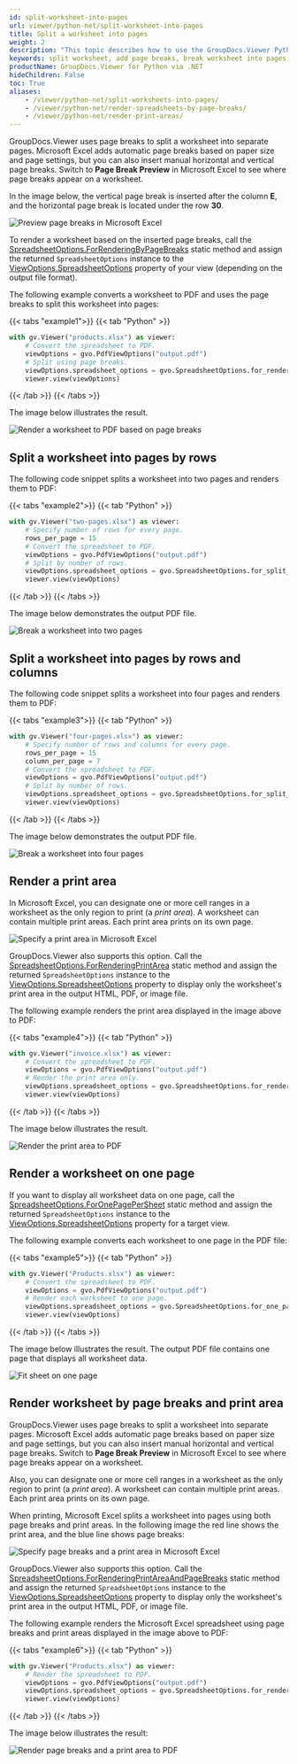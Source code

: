 ```yaml
---
id: split-worksheet-into-pages
url: viewer/python-net/split-worksheet-into-pages
title: Split a worksheet into pages
weight: 2
description: "This topic describes how to use the GroupDocs.Viewer Python API to split worksheets into pages when rendering spreadsheet files to HTML, PDF, and image formats."
keywords: split worksheet, add page breaks, break worksheet into pages, print area, excel to pdf, xlsx to pdf, xls to pdf, excel to html, xlsx to html, xls to html
productName: GroupDocs.Viewer for Python via .NET
hideChildren: False
toc: True
aliases:
    - /viewer/python-net/split-worksheets-into-pages/
    - /viewer/python-net/render-spreadsheets-by-page-breaks/
    - /viewer/python-net/render-print-areas/
---
```


GroupDocs.Viewer uses page breaks to split a worksheet into separate pages. Microsoft Excel adds automatic page breaks based on paper size and page settings, but you can also insert manual horizontal and vertical page breaks. Switch to **Page Break Preview** in Microsoft Excel to see where page breaks appear on a worksheet.

In the image below, the vertical page break is inserted after the column **E**, and the horizontal page break is located under the row **30**.

![Preview page breaks in Microsoft Excel](/viewer/python-net/images/rendering-basics/render-spreadsheets/excel-page-break-preview.png)

To render a worksheet based on the inserted page breaks, call the [SpreadsheetOptions.ForRenderingByPageBreaks](https://reference.groupdocs.com/viewer/python-net/groupdocs.viewer.options/spreadsheetoptions/methods/forrenderingbypagebreaks) static method and assign the returned `SpreadsheetOptions` instance to the [ViewOptions.SpreadsheetOptions](https://reference.groupdocs.com/viewer/python-net/groupdocs.viewer.options/baseviewoptions/properties/spreadsheetoptions) property of your view (depending on the output file format).

The following example converts a worksheet to PDF and uses the page breaks to split this worksheet into pages:

{{< tabs "example1">}}
{{< tab "Python" >}}
```python
with gv.Viewer("products.xlsx") as viewer:
    # Convert the spreadsheet to PDF.
    viewOptions = gvo.PdfViewOptions("output.pdf")
    # Split using page breaks.
    viewOptions.spreadsheet_options = gvo.SpreadsheetOptions.for_rendering_by_page_breaks()
    viewer.view(viewOptions)
```
{{< /tab >}}
{{< /tabs >}}

The image below illustrates the result.

![Render a worksheet to PDF based on page breaks](/viewer/python-net/images/rendering-basics/render-spreadsheets/render-by-page-breaks.png)

## Split a worksheet into pages by rows

The following code snippet splits a worksheet into two pages and renders them to PDF:

{{< tabs "example2">}}
{{< tab "Python" >}}
```python
with gv.Viewer("two-pages.xlsx") as viewer:
    # Specify number of rows for every page.
    rows_per_page = 15
    # Convert the spreadsheet to PDF.
    viewOptions = gvo.PdfViewOptions("output.pdf")
    # Split by number of rows.
    viewOptions.spreadsheet_options = gvo.SpreadsheetOptions.for_split_sheet_into_pages(rows_per_page)
    viewer.view(viewOptions)
```
{{< /tab >}}
{{< /tabs >}}

The image below demonstrates the output PDF file.

![Break a worksheet into two pages](/viewer/python-net/images/rendering-basics/render-spreadsheets/render-two-pages.png)

## Split a worksheet into pages by rows and columns

The following code snippet splits a worksheet into four pages and renders them to PDF:

{{< tabs "example3">}}
{{< tab "Python" >}}
```python
with gv.Viewer("four-pages.xlsx") as viewer:
    # Specify number of rows and columns for every page.
    rows_per_page = 15
    column_per_page = 7
    # Convert the spreadsheet to PDF.
    viewOptions = gvo.PdfViewOptions("output.pdf")
    # Split by number of rows.
    viewOptions.spreadsheet_options = gvo.SpreadsheetOptions.for_split_sheet_into_pages(rows_per_page, column_per_page)
    viewer.view(viewOptions)
```
{{< /tab >}}
{{< /tabs >}}

The image below demonstrates the output PDF file.

![Break a worksheet into four pages](/viewer/python-net/images/rendering-basics/render-spreadsheets/render-four-pages.png)

## Render a print area

In Microsoft Excel, you can designate one or more cell ranges in a worksheet as the only region to print (a _print area_). A worksheet can contain multiple print areas. Each print area prints on its own page.

![Specify a print area in Microsoft Excel](/viewer/python-net/images/rendering-basics/render-spreadsheets/excel-set-print-area.png)

GroupDocs.Viewer also supports this option. Call the [SpreadsheetOptions.ForRenderingPrintArea](https://reference.groupdocs.com/viewer/python-net/groupdocs.viewer.options/spreadsheetoptions/methods/forrenderingprintarea) static method and assign the returned `SpreadsheetOptions` instance to the [ViewOptions.SpreadsheetOptions](https://reference.groupdocs.com/viewer/python-net/groupdocs.viewer.options/baseviewoptions/properties/spreadsheetoptions) property to display only the worksheet's print area in the output HTML, PDF, or image file.

The following example renders the print area displayed in the image above to PDF:

{{< tabs "example4">}}
{{< tab "Python" >}}
```python
with gv.Viewer("invoice.xlsx") as viewer:
    # Convert the spreadsheet to PDF.
    viewOptions = gvo.PdfViewOptions("output.pdf")
    # Render the print area only.
    viewOptions.spreadsheet_options = gvo.SpreadsheetOptions.for_rendering_print_area()
    viewer.view(viewOptions)
```
{{< /tab >}}
{{< /tabs >}}

The image below illustrates the result.

![Render the print area to PDF](/viewer/python-net/images/rendering-basics/render-spreadsheets/render-print-area.png)

## Render a worksheet on one page

If you want to display all worksheet data on one page, call the [SpreadsheetOptions.ForOnePagePerSheet](https://reference.groupdocs.com/viewer/python-net/groupdocs.viewer.options/spreadsheetoptions/foronepagepersheet/) static method and assign the returned `SpreadsheetOptions` instance to the [ViewOptions.SpreadsheetOptions](https://reference.groupdocs.com/viewer/python-net/groupdocs.viewer.options/baseviewoptions/properties/spreadsheetoptions) property for a target view.

The following example converts each worksheet to one page in the PDF file:

{{< tabs "example5">}}
{{< tab "Python" >}}
```python
with gv.Viewer("Products.xlsx") as viewer:
    # Convert the spreadsheet to PDF.
    viewOptions = gvo.PdfViewOptions("output.pdf")
    # Render each worksheet to one page.
    viewOptions.spreadsheet_options = gvo.SpreadsheetOptions.for_one_page_per_sheet()
    viewer.view(viewOptions)
```
{{< /tab >}}
{{< /tabs >}}

The image below illustrates the result. The output PDF file contains one page that displays all worksheet data.

![Fit sheet on one page](/viewer/python-net/images/rendering-basics/render-spreadsheets/render-on-one-page.png)

## Render worksheet by page breaks and print area

GroupDocs.Viewer uses page breaks to split a worksheet into separate pages. Microsoft Excel adds automatic page breaks based on paper size and page settings, but you can also insert manual horizontal and vertical page breaks. Switch to **Page Break Preview** in Microsoft Excel to see where page breaks appear on a worksheet.

Also, you can designate one or more cell ranges in a worksheet as the only region to print (a _print area_). A worksheet can contain multiple print areas. Each print area prints on its own page.

When printing, Microsoft Excel splits a worksheet into pages using both page breaks and print areas. In the following image the red line shows the print area, and the blue line shows page breaks:

![Specify page breaks and a print area in Microsoft Excel](/viewer/python-net/images/rendering-basics/render-spreadsheets/page-breake-vs-print-area.png)

GroupDocs.Viewer also supports this option. Call the [SpreadsheetOptions.ForRenderingPrintAreaAndPageBreaks](https://reference.groupdocs.com/viewer/python-net/groupdocs.viewer.options/spreadsheetoptions/methods/forrenderingprintareaandpagebreaks) static method and assign the returned `SpreadsheetOptions` instance to the [ViewOptions.SpreadsheetOptions](https://reference.groupdocs.com/viewer/python-net/groupdocs.viewer.options/baseviewoptions/properties/spreadsheetoptions) property to display only the worksheet's print area in the output HTML, PDF, or image file.

The following example renders the Microsoft Excel spreadsheet using page breaks and print areas displayed in the image above to PDF:

{{< tabs "example6">}}
{{< tab "Python" >}}
```python
with gv.Viewer("Products.xlsx") as viewer:
    # Render the spreadsheet to PDF.
    viewOptions = gvo.PdfViewOptions("output.pdf")
    viewOptions.spreadsheet_options = gvo.SpreadsheetOptions.for_rendering_print_area_and_page_breaks()
    viewer.view(viewOptions)
```
{{< /tab >}}
{{< /tabs >}}

The image below illustrates the result:

![Render page breaks and a print area to PDF](/viewer/python-net/images/rendering-basics/render-spreadsheets/pdf-result.png)

